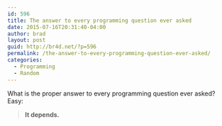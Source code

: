 ```yaml
---
id: 596
title: The answer to every programming question ever asked
date: 2015-07-16T20:31:40-04:00
author: brad
layout: post
guid: http://br4d.net/?p=596
permalink: /the-answer-to-every-programming-question-ever-asked/
categories:
  - Programming
  - Random
---
```

What is the proper answer to every programming question ever asked? Easy:

> **It depends.**